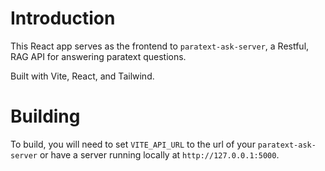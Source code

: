 # Introduction

This React app serves as the frontend to `paratext-ask-server`, a Restful, RAG API for answering paratext questions.

Built with Vite, React, and Tailwind.

# Building

To build, you will need to set `VITE_API_URL` to the url of your `paratext-ask-server` or have a server running locally at `http://127.0.0.1:5000`.
